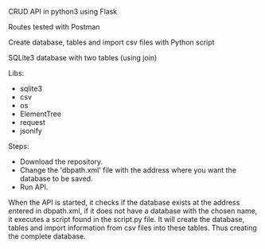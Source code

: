 CRUD API in python3 using Flask

Routes tested with Postman

Create database, tables and import csv files with Python script

SQLite3 database with two tables (using join)

Libs:
* sqlite3
* csv
* os
* ElementTree
* request
* jsonify

Steps:
* Download the repository.
* Change the 'dbpath.xml' file with the address where you want the database to be saved.
* Run API.

When the API is started, it checks if the database exists at the address entered in dbpath.xml, if it does not have a database with the chosen name, it executes a script found in the script.py file.
It will create the database, tables and import information from csv files into these tables.
Thus creating the complete database.
